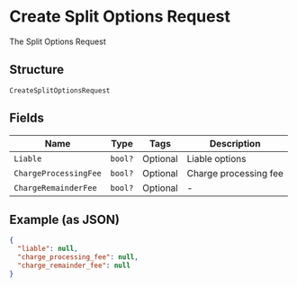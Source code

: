 
# Create Split Options Request

The Split Options Request

## Structure

`CreateSplitOptionsRequest`

## Fields

| Name | Type | Tags | Description |
|  --- | --- | --- | --- |
| `Liable` | `bool?` | Optional | Liable options |
| `ChargeProcessingFee` | `bool?` | Optional | Charge processing fee |
| `ChargeRemainderFee` | `bool?` | Optional | - |

## Example (as JSON)

```json
{
  "liable": null,
  "charge_processing_fee": null,
  "charge_remainder_fee": null
}
```

